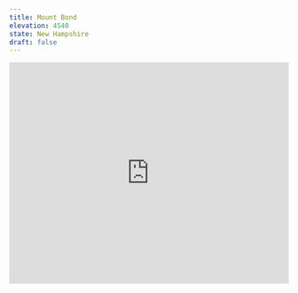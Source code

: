 ```yaml
---
title: Mount Bond 
elevation: 4540
state: New Hampshire
draft: false
---
```

<iframe class="alltrails" src="https://www.alltrails.com/widget/recording/afternoon-hike-at-mount-bond-and-the-cliffs-via-lincoln-woods-trail-0c5534f?u=i&sh=q5vqbr" width="100%" height="400" frameborder="0" scrolling="no" marginheight="0" marginwidth="0" title="AllTrails: Trail Guides and Maps for Hiking, Camping, and Running"></iframe>
